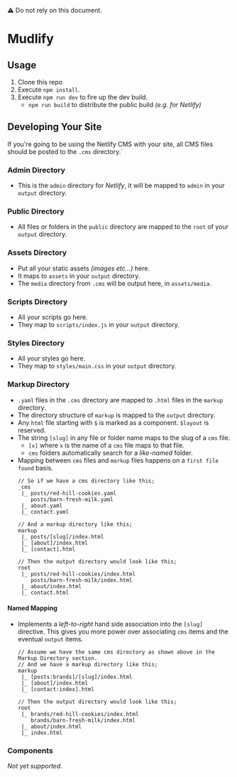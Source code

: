:warning: Do not rely on this document.

# Mudlify

## Usage
1. Clone this repo
2. Execute `npm install`.
3. Execute `npm run dev` to fire up the dev build.
    - `npm run build` to distribute the public build _(e.g. for Netlify)_


## Developing Your Site
If you're going to be using the Netlify CMS with your site, all CMS files should be posted to the `.cms` directory.`


### Admin Directory
- This is the `admin` directory for _Netlify_, it will be mapped to `admin` in your `output` directory.



### Public Directory
- All files or folders in the `public` directory are mapped to the `root` of your `output` directory.



### Assets Directory
- Put all your static assets _(images etc...)_ here.
- It maps to `assets` in your `output` directory.
- The `media` directory from `.cms` will be output here, in `assets/media`.



### Scripts Directory
- All your scripts go here.
- They map to `scripts/index.js` in your `output` directory.



### Styles Directory
- All your styles go here.
- They map to `styles/main.css` in your `output` directory.



### Markup Directory
- `.yaml` files in the `.cms` directory are mapped to `.html` files in the `markup` directory.
- The directory structure of `markup` is mapped to the `output` directory.
- Any `html` file starting with `$` is marked as a component. `$layout` is reserved.
- The string `[slug]` in any file or folder name maps to the slug of a `cms` file.
  - `[x]` where `x` is the name of a `cms` file maps to that file.
  - `cms` folders automatically search for a _like-named_ folder.
- Mapping between `cms` files and `markup` files happens on a `first file found` basis.
    ```
    // So if we have a cms directory like this;
    _cms
     |_ posts/red-hill-cookies.yaml
        posts/barn-fresh-milk.yaml
     |_ about.yaml
     |_ contact.yaml
    
    // And a markup directory like this;
    markup
     |_ posts/[slug]/index.html
     |_ [about]/index.html
     |_ [contact].html

    // Then the output directory would look like this;
    root
     |_ posts/red-hill-cookies/index.html
        posts/barn-fresh-milk/index.html
     |_ about/index.html
     |_ contact.html
    ```



#### Named Mapping
- Implements a _left-to-right_ hand side association into the `[slug]` directive. This gives you more power over associating `cms` items and the eventual `output` items.
    ```
    // Assume we have the same cms directory as shown above in the Markup Directory section.
    // And we have a markup directory like this;
    markup
     |_ [posts:brands]/[slug]/index.html
     |_ [about]/index.html
     |_ [contact:index].html

    // Then the output directory would look like this;
    root
     |_ brands/red-hill-cookies/index.html
        brands/barn-fresh-milk/index.html
     |_ about/index.html
     |_ index.html
    ```


    
### Components
_Not yet supported_.